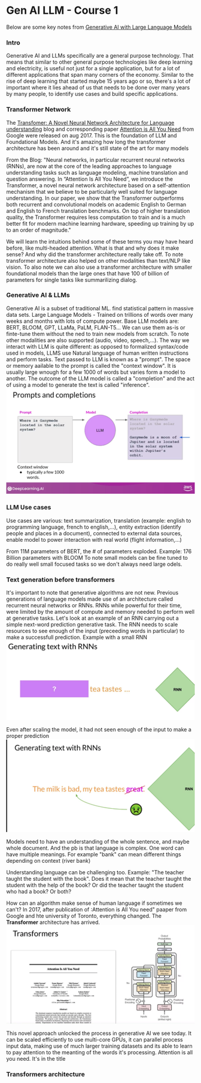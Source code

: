 # Gen AI LLM - Course 1

Below are some key notes from [Generative AI with Large Language Models](https://www.coursera.org/learn/generative-ai-with-llms)

### Intro
Generative AI and LLMs specifically are a general purpose technology. That means that similar to other general purpose technologies like deep learning and electricity, is useful not just for a single application, but for a lot of different applications that span many corners of the economy. Similar to the rise of deep learning that started maybe 15 years ago or so, there's a lot of important where it lies ahead of us that needs to be done over many years by many people, to identify use cases and build specific applications.

### Transformer Network
The [Transfomer: A Novel Neural Network Architecture for Language understanding](https://blog.research.google/2017/08/transformer-novel-neural-network.html)  blog and corresponding paper [Attention is All You Need](https://arxiv.org/abs/1706.03762) from Google were released on aug 2017.
This is the foundation of LLM and Foundational Models. And it's amazing how long the transformer architecture has been around and it's still state of the art for many models

From the Blog: "Neural networks, in particular recurrent neural networks (RNNs), are now at the core of the leading approaches to language understanding tasks such as language modeling, machine translation and question answering. In “Attention Is All You Need”, we introduce the Transformer, a novel neural network architecture based on a self-attention mechanism that we believe to be particularly well suited for language understanding.
In our paper, we show that the Transformer outperforms both recurrent and convolutional models on academic English to German and English to French translation benchmarks. On top of higher translation quality, the Transformer requires less computation to train and is a much better fit for modern machine learning hardware, speeding up training by up to an order of magnitude."

We will learn the intuitions behind some of these terms you may have heard before, like multi-headed attention. What is that and why does it make sense? And why did the transformer architecture really take off. To note transformer architecture also helped on other modalities than text/NLP like vision.
To also note we can also use a transformer architecture with smaller foundational models than the large ones that have 100 of billion of parameters for single tasks like summarilizing dialog.

### Generative AI & LLMs
Generative AI is a subset of traditional ML. find statistical pattern in massive data sets.
Large Language Models - Trained on trillions of words over many weeks and months with lots of compute power. 
Base LLM models are: BERT, BLOOM, GPT, LLaMa, PaLM, FLAN-T5...
We can use them as-is or finte-tune them without the ned to train new models from scratch.
To note other modalities are also supported (audio, video, speech,...).
The way we interact with LLM is quite different: as opposed to formalized syntax/code used in models, LLMS use Natural language of human written instructions and perform tasks. Text passed to LLM is known as a "prompt". The space or memory aailable to the prompt is called the "context window". It is usually large wnough for a few 1000 of words but varies form a model to another.
The outcome of the LLM model is called a "completion" and the act of using a model to generate the text is called "inference".
![prompts and completion](../../images/prompts_completion.png)



### LLM Use cases
Use cases are various: text summarization, translation (example: english to programming language, french to english,...), entity extraction (identify people and places in a document), connected to external data sources, enable model to power interaction with real world (flight information,...)

From 11M parameters of BERT, the # of parameters exploded. Example: 176 Billion parameters with BLOOM
To note small models can be fine tuned to do really well small focused tasks so we don't always need large odels.

### Text generation before transformers
It's important to note that generative algorithms are not new. Previous generations of language models made use of an architecture called recurrent neural networks or RNNs. 
RNNs while powerful for their time, were limited by the amount of compute and memory needed to perform well at generative tasks. 
Let's look at an example of an RNN carrying out a simple next-word prediction generative task. 
The RNN needs to scale resources to see enough of the input (preceeding words in particular) to make a successfull prediction.
Example with a small RNN
![rnn small](../../images/rnn_prediction_small.png)

Even after scaling the model, it had not seen enough of the input to make a proper prediction
![rnn large](../../images/rnn_prediction_large.png)

Models need to have an understanding of the whole sentence, and maybe whole document. And the pb is that language is complex. One word can have multiple meanings.
For example "bank" can mean different things depending on context (river bank)

Understanding language can be challenging too. Example: "The teacher taught the student with the book".
Does it mean that the teacher taught the student with the help of the book?
Or did the teacher taught the student who had a book? Or both?

How can an algorithm make sense of human language if sometimes we can't?
In 2017, after publication of :Attention is All You need" paaper from Google and hte university of Toronto, everything changed. 
The **Transformer** architecture has arrived.
![Transformer paper](../../images/transformers_paper.png)

This novel approach unlocked the process in generative AI we see today. It can be scaled efficiently to use multi-core GPUs, it can parallel process input data, making use of much larger training datasets and its able to learn to pay attention to the meanting of the words it's processing. Attention is all you need. It's in the title



### Transformers architecture

